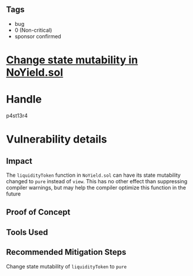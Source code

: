 ## Tags

- bug
- 0 (Non-critical)
- sponsor confirmed

# [Change state mutability in NoYield.sol](https://github.com/code-423n4/2021-12-sublime-findings/issues/165) 

# Handle

p4st13r4


# Vulnerability details

## Impact
The `liquidityToken` function in `NoYield.sol` can have its state mutability changed to `pure` instead of `view`. This has no other effect than suppressing compiler warnings, but may help the compiler optimize this function in the future

## Proof of Concept

## Tools Used

## Recommended Mitigation Steps
Change state mutability of `liquidityToken` to `pure`

